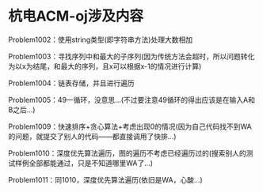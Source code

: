 # 杭电ACM-oj涉及内容

Problem1002：使用string类型(即字符串方法)处理大数相加

Problem1003：寻找序列中和最大的子序列(因为传统方法会超时，所以问题转化为以x为结尾，和最大的序列，且x可以根据x-1的情况进行计算)

Problem1004：链表存储，并且进行遍历

Problem1005：49一循环，没意思...(不过要注意49循环的得出应该是在输入A和B之后...)

Problem1009：快速排序+贪心算法+考虑出现0的情况(因为自己代码找不到WA的问题，就提交了别人的代码——都直接调用了快排...)

Problem1010：深度优先算法遍历，图的遍历不考虑已经遍历过的(搜索别人的测试样例全部都能通过，只是不知道哪里WA了...)

Problem1011：同1010，深度优先算法遍历(依旧是WA，心酸...)
